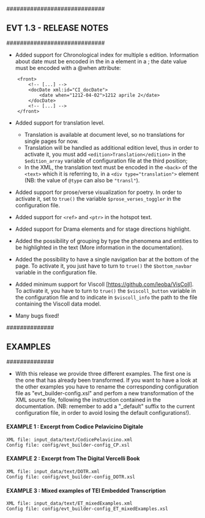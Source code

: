 #############################
## EVT 1.3 - RELEASE NOTES ##
#############################

* Added support for Chronological index for multiple <text>s edition. Information about date must be encoded in the <front> in a <date> element in a <docDate>; the date value must be encoded with a @when attribute:
```
	<front>
		<!-- [...] -->
		<docDate xml:id="CI_docDate">
			<date when="1212-04-02">1212 aprile 2</date>
		</docDate>
		<!-- [...] -->
	</front>
```

* Added support for translation level. 
  * Translation is available at document level, so no translations for single pages for now. 
  * Translation will be handled as additional edition level, thus in order to activate it, you must add ```<edition>Translation</edition>``` in the ```$edition_array``` variable of configuration file at the third position;
  * In the XML, the translation text must be encoded in the ```<back>``` of the ```<text>``` which it is referring to, in a ```<div type="translation">``` element (NB: the value of ```@type``` can also be ```"transl"```).

* Added support for prose/verse visualization for poetry. In order to activate it, set to ```true()``` the variable ```$prose_verses_toggler``` in the configuration file.
  
* Added support for ```<ref>``` and ```<ptr>``` in the hotspot text.

* Added support for Drama elements and for stage directions highlight.

* Added the possibility of grouping by type the phenomena and entities to be highlighted in the text (More information in the documentation).
  
* Added the possibility to have a single navigation bar at the bottom of the page. To activate it, you just have to turn to ```true()``` the ```$bottom_navbar``` variable in the configuration file.

* Added minimum support for Viscoll [https://github.com/leoba/VisColl]. To activate it, you have to turn to ```true()``` the ```$viscoll_button``` variable in the configuration file and to indicate in ```$viscoll_info``` the path to the file containing the Viscoll data model.

* Many bugs fixed!


##############
## EXAMPLES ##
##############

* With this release we provide three different examples. The first one is the one that has already been transformed. If you want to have a look at the other examples you have to rename the corresponding configuration file as "evt_builder-config.xsl" and perfom a new transformation of the XML source file, following the instruction contained in the documentation.
(NB: remember to add a "_default" suffix to the current configuration file, in order to avoid losing the default configurations!).  


#### EXAMPLE 1 : Excerpt from Codice Pelavicino Digitale

	XML file: input_data/text/CodicePelavicino.xml
	Config file: config/evt_builder-config_CP.xsl

#### EXAMPLE 2 : Excerpt from The Digital Vercelli Book

	XML file: input_data/text/DOTR.xml
	Config file: config/evt_builder-config_DOTR.xsl

#### EXAMPLE 3 : Mixed examples of TEI Embedded Transcription

	XML file: input_data/text/ET_mixedExamples.xml
	Config file: config/evt_builder-config_ET_mixedExamples.xsl
